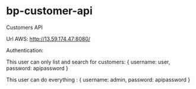 # bp-customer-api
Customers API 

Url AWS: http://13.59.174.47:8080/

Authentication:

This user can only list and search for customers: { username: user, password: apipassword }
  
This user can do everything : { username: admin, password: apipassword }
  
  
